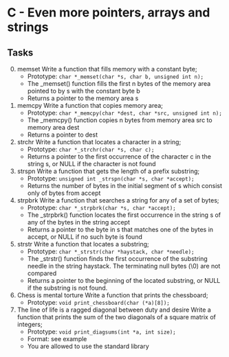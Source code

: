 # C - Even more pointers, arrays and strings
## Tasks
0. memset
Write a function that fills memory with a constant byte;
	* Prototype: `char *_memset(char *s, char b, unsigned int n);`
	* The _memset() function fills the first n bytes of the memory area pointed to by s with the constant byte b
	* Returns a pointer to the memory area s
1. memcpy
Write a function that copies memory area;
	* Prototype: `char *_memcpy(char *dest, char *src, unsigned int n);`
	* The _memcpy() function copies n bytes from memory area src to memory area dest
	* Returns a pointer to dest
2. strchr
Write a function that locates a character in a string;
	* Prototype: `char *_strchr(char *s, char c);`
	* Returns a pointer to the first occurrence of the character c in the string s, or NULL if the character is not found
3. strspn
Write a function that gets the length of a prefix substring;
	* Prototype: `unsigned int _strspn(char *s, char *accept);`
	* Returns the number of bytes in the initial segment of s which consist only of bytes from accept
4. strpbrk
Write a function that searches a string for any of a set of bytes;
	* Prototype: `char *_strpbrk(char *s, char *accept);`
	* The _strpbrk() function locates the first occurrence in the string s of any of the bytes in the string accept
	* Returns a pointer to the byte in s that matches one of the bytes in accept, or NULL if no such byte is found
5. strstr
Write a function that locates a substring;
	* Prototype: `char *_strstr(char *haystack, char *needle);`
	* The _strstr() function finds the first occurrence of the substring needle in the string haystack. The terminating null bytes (\0) are not compared
	* Returns a pointer to the beginning of the located substring, or NULL if the substring is not found.
6. Chess is mental torture
Write a function that prints the chessboard;
	* Prototype: `void print_chessboard(char (*a)[8]);`
7. The line of life is a ragged diagonal between duty and desire
Write a function that prints the sum of the two diagonals of a square matrix of integers;
	* Prototype: `void print_diagsums(int *a, int size);`
	* Format: see example
	* You are allowed to use the standard library
